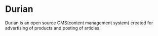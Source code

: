 Durian
======

Durian is an open source CMS(content management system) created for advertising of products and posting of articles.
